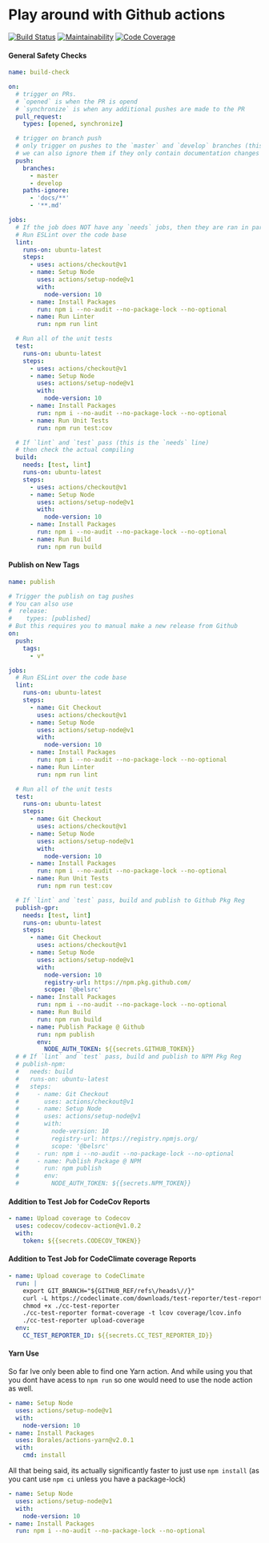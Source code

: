 # Play around with Github actions

[![Build Status](https://github.com/belsrc/action-playground/workflows/build-check/badge.svg)](https://github.com/belsrc/action-playground/actions)
[![Maintainability](https://img.shields.io/codeclimate/maintainability/belsrc/action-playground.svg?logo=code%20climate&logoWidth=14&style=flat-square)](https://codeclimate.com/github/belsrc/action-playground/maintainability)
[![Code Coverage](https://img.shields.io/codeclimate/coverage/belsrc/action-playground?logo=code%20climate&style=flat-square)](https://codeclimate.com/github/belsrc/action-playground/test_coverage)

#### General Safety Checks

```yml
name: build-check

on:
  # trigger on PRs.
  # `opened` is when the PR is opend
  # `synchronize` is when any additional pushes are made to the PR
  pull_request:
    types: [opened, synchronize]

  # trigger on branch push
  # only trigger on pushes to the `master` and `develop` branches (this also means PR merges)
  # we can also ignore them if they only contain documentation changes
  push:
    branches:
      - master
      - develop
    paths-ignore:
      - 'docs/**'
      - '**.md'

jobs:
  # If the job does NOT have any `needs` jobs, then they are ran in parallel
  # Run ESLint over the code base
  lint:
    runs-on: ubuntu-latest
    steps:
      - uses: actions/checkout@v1
      - name: Setup Node
        uses: actions/setup-node@v1
        with:
          node-version: 10
      - name: Install Packages
        run: npm i --no-audit --no-package-lock --no-optional
      - name: Run Linter
        run: npm run lint

  # Run all of the unit tests
  test:
    runs-on: ubuntu-latest
    steps:
      - uses: actions/checkout@v1
      - name: Setup Node
        uses: actions/setup-node@v1
        with:
          node-version: 10
      - name: Install Packages
        run: npm i --no-audit --no-package-lock --no-optional
      - name: Run Unit Tests
        run: npm run test:cov

  # If `lint` and `test` pass (this is the `needs` line)
  # then check the actual compiling
  build:
    needs: [test, lint]
    runs-on: ubuntu-latest
    steps:
      - uses: actions/checkout@v1
      - name: Setup Node
        uses: actions/setup-node@v1
        with:
          node-version: 10
      - name: Install Packages
        run: npm i --no-audit --no-package-lock --no-optional
      - name: Run Build
        run: npm run build
```

#### Publish on New Tags

```yml
name: publish

# Trigger the publish on tag pushes
# You can also use
#  release:
#    types: [published]
# But this requires you to manual make a new release from Github
on:
  push:
    tags:
      - v*

jobs:
  # Run ESLint over the code base
  lint:
    runs-on: ubuntu-latest
    steps:
      - name: Git Checkout
        uses: actions/checkout@v1
      - name: Setup Node
        uses: actions/setup-node@v1
        with:
          node-version: 10
      - name: Install Packages
        run: npm i --no-audit --no-package-lock --no-optional
      - name: Run Linter
        run: npm run lint

  # Run all of the unit tests
  test:
    runs-on: ubuntu-latest
    steps:
      - name: Git Checkout
        uses: actions/checkout@v1
      - name: Setup Node
        uses: actions/setup-node@v1
        with:
          node-version: 10
      - name: Install Packages
        run: npm i --no-audit --no-package-lock --no-optional
      - name: Run Unit Tests
        run: npm run test:cov

  # If `lint` and `test` pass, build and publish to Github Pkg Reg
  publish-gpr:
    needs: [test, lint]
    runs-on: ubuntu-latest
    steps:
      - name: Git Checkout
        uses: actions/checkout@v1
      - name: Setup Node
        uses: actions/setup-node@v1
        with:
          node-version: 10
          registry-url: https://npm.pkg.github.com/
          scope: '@belsrc'
      - name: Install Packages
        run: npm i --no-audit --no-package-lock --no-optional
      - name: Run Build
        run: npm run build
      - name: Publish Package @ Github
        run: npm publish
        env:
          NODE_AUTH_TOKEN: ${{secrets.GITHUB_TOKEN}}
  # # If `lint` and `test` pass, build and publish to NPM Pkg Reg
  # publish-npm:
  #   needs: build
  #   runs-on: ubuntu-latest
  #   steps:
  #     - name: Git Checkout
  #       uses: actions/checkout@v1
  #     - name: Setup Node
  #       uses: actions/setup-node@v1
  #       with:
  #         node-version: 10
  #         registry-url: https://registry.npmjs.org/
  #         scope: '@belsrc'
  #     - run: npm i --no-audit --no-package-lock --no-optional
  #     - name: Publish Package @ NPM
  #       run: npm publish
  #       env:
  #         NODE_AUTH_TOKEN: ${{secrets.NPM_TOKEN}}
```

#### Addition to Test Job for CodeCov Reports

```yml
- name: Upload coverage to Codecov
  uses: codecov/codecov-action@v1.0.2
  with:
    token: ${{secrets.CODECOV_TOKEN}}
```

#### Addition to Test Job for CodeClimate coverage Reports

```yml
- name: Upload coverage to CodeClimate
  run: |
    export GIT_BRANCH="${GITHUB_REF/refs\/heads\//}"
    curl -L https://codeclimate.com/downloads/test-reporter/test-reporter-latest-linux-amd64 > ./cc-test-reporter
    chmod +x ./cc-test-reporter
    ./cc-test-reporter format-coverage -t lcov coverage/lcov.info
    ./cc-test-reporter upload-coverage
  env:
    CC_TEST_REPORTER_ID: ${{secrets.CC_TEST_REPORTER_ID}}
```

#### Yarn Use

So far Ive only been able to find one Yarn action. And while using you that you dont have acess to `npm run` so one would need to use the node action as well.

```yml
- name: Setup Node
  uses: actions/setup-node@v1
  with:
    node-version: 10
- name: Install Packages
  uses: Borales/actions-yarn@v2.0.1
  with:
    cmd: install
```

All that being said, its actually significantly faster to just use `npm install` (as you cant use `npm ci` unless you have a package-lock)

```yml
- name: Setup Node
  uses: actions/setup-node@v1
  with:
    node-version: 10
- name: Install Packages
  run: npm i --no-audit --no-package-lock --no-optional
```
